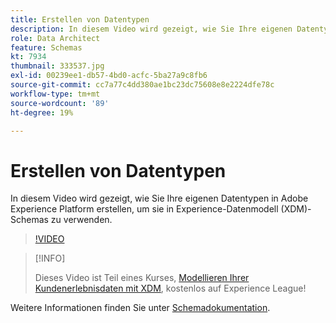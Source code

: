 ```yaml
---
title: Erstellen von Datentypen
description: In diesem Video wird gezeigt, wie Sie Ihre eigenen Datentypen in Adobe Experience Platform erstellen, um sie in Experience-Datenmodell (XDM)-Schemas zu verwenden.
role: Data Architect
feature: Schemas
kt: 7934
thumbnail: 333537.jpg
exl-id: 00239ee1-db57-4bd0-acfc-5ba27a9c8fb6
source-git-commit: cc7a77c4dd380ae1bc23dc75608e8e2224dfe78c
workflow-type: tm+mt
source-wordcount: '89'
ht-degree: 19%

---
```


# Erstellen von Datentypen

In diesem Video wird gezeigt, wie Sie Ihre eigenen Datentypen in Adobe Experience Platform erstellen, um sie in Experience-Datenmodell (XDM)-Schemas zu verwenden.

>[!VIDEO](https://video.tv.adobe.com/v/333537?quality=12&learn=on)

>[!INFO]
>
> Dieses Video ist Teil eines Kurses, [Modellieren Ihrer Kundenerlebnisdaten mit XDM](https://experienceleague.adobe.com/?recommended=ExperiencePlatform-D-1-2021.1.xdm), kostenlos auf Experience League!

Weitere Informationen finden Sie unter [Schemadokumentation](https://experienceleague.adobe.com/docs/experience-platform/xdm/home.html?lang=de).

